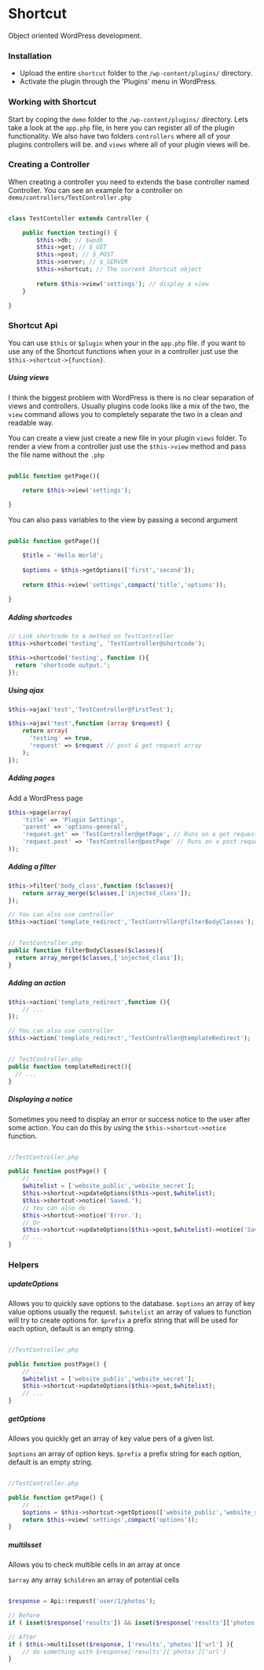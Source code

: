 # Shortcut
Object oriented WordPress development.


### Installation

* Upload the entire `shortcut` folder to the `/wp-content/plugins/` directory.
* Activate the plugin through the 'Plugins' menu in WordPress.

### Working with Shortcut

Start by coping the `demo` folder to the `/wp-content/plugins/` directory.
Lets take a look at the `app.php` file, in here you can register all of the plugin functionality.
We also have two folders `controllers` where all of your plugins controllers will be. and `views` where all of your plugin views will be.

### Creating a Controller
When creating a controller you need to extends the base controller named Controller.
You can see an example for a controller on `demo/controllers/TestController.php`

```php

class TestContoller extends Controller {

    public function testing() {
        $this->db; // $wpdb
        $this->get; // $_GET
        $this->post; // $_POST
        $this->server; // $_SERVER
        $this->shortcut; // The current Shortcut object
        
        return $this->view('settings'); // display a view
    }

}

```

### Shortcut Api

You can use `$this` or `$plugin` when your in the `app.php` file.
if you want to use any of the Shortcut functions when your in a controller just use the `$this->shortcut->{function}`.

##### Using views

I think the biggest problem with WordPress is there is no clear separation of views and controllers.
Usually plugins code looks like a mix of the two, the `view` command allows you to completely separate
the two in a clean and readable way.

You can create a view just create a new file in your plugin `views` folder.
To render a view from a controller just use the `$this->view` method and pass the file name without the `.php`

```php

public function getPage(){
    
    return $this->view('settings');

}

```

You can also pass variables to the view by passing a second argument

```php

public function getPage(){

    $title = 'Hello World';
    
    $options = $this->getOptions(['first','second']);
    
    return $this->view('settings',compact('title','options'));
    
}

```


##### Adding shortcodes

```php
// Link shortcode to a method on TestController
$this->shortcode('testing', 'TestController@shortcode');

$this->shortcode('testing', function (){
  return 'shortcode output.';
});
```


##### Using ajax

```php
$this->ajax('test','TestController@firstTest');

$this->ajax('test',function (array $request) {
    return array(
      'testing' => true,
      'request' => $request // post & get request array
    );
});
```

##### Adding pages
Add a WordPress page

```php
$this->page(array(
    'title' => 'Plugin Settings',
    'parent' => 'options-general',
    'request.get' => 'TestController@getPage', // Runs on a get request to the page
    'request.post' => 'TestController@postPage' // Runs on a post request to the page
));
```

##### Adding a filter

```php
$this->filter('body_class',function ($classes){
    return array_merge($classes,['injected_class']);
});

// You can also use controller
$this->action('template_redirect','TestController@filterBodyClasses');


// TestController.php
public function filterBodyClasses($classes){
  return array_merge($classes,['injected_class']);
}
```

##### Adding an action

```php
$this->action('template_redirect',function (){
    // ...
});

// You can also use controller
$this->action('template_redirect','TestController@templateRedirect');


// TestController.php
public function templateRedirect(){
  // ...
}
```

##### Displaying a notice
Sometimes you need to display an error or success notice to the user after some action.
You can do this by using the `$this->shortcut->notice` function.

```php

//TestController.php

public function postPage() {
    // ...
    $whitelist = ['website_public','website_secret'];
    $this->shortcut->updateOptions($this->post,$whitelist);
    $this->shortcut->notice('Saved.');
    // You can also do
    $this->shortcut->notice('Error.');
    // Or
    $this->shortcut->updateOptions($this->post,$whitelist)->notice('Saved.');
    // ...
}

```

### Helpers

##### updateOptions

Allows you to quickly save options to the database.
`$options` an array of key value options usually the request.
`$whitelist` an array of values to function will try to create options for.
`$prefix` a prefix string that will be used for each option, default is an empty string.

```php

//TestController.php

public function postPage() {
    // ...
    $whitelist = ['website_public','website_secret'];
    $this->shortcut->updateOptions($this->post,$whitelist);
    // ...
}

```

##### getOptions

Allows you quickly get an array of key value pers of a given list.

`$options` an array of option keys.
`$prefix` a prefix string for each option, default is an empty string.

```php

//TestController.php

public function getPage() {
    // ...
    $options = $this->shortcut->getOptions(['website_public','website_secret']);
    return $this->view('settings',compact('options'));
}

```

##### multiIsset

Allows you to check multible cells in an array at once

`$array` any array
`$children` an array of potential cells

```php

$response = Api::request('user/1/photos');

// Before
if ( isset($response['results']) && isset($response['results']['photos']) && ... )

// After
if ( $this->multiIsset($response, ['results','photos']['url'] ){
    // do something with $response['results']['photos']['url']
}


```




